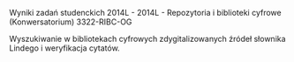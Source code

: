 Wyniki zadań studenckich 2014L - 2014L - Repozytoria i biblioteki cyfrowe (Konwersatorium) 3322-RIBC-OG

Wyszukiwanie w bibliotekach cyfrowych zdygitalizowanych źródeł słownika Lindego i weryfikacja cytatów.
